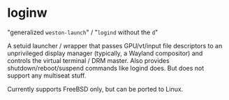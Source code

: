 # loginw

"generalized `weston-launch`" / "`logind` without the `d`"

A setuid launcher / *w*rapper that passes GPU/vt/input file descriptors to an unprivileged display manager (typically, a Wayland compositor) and controls the virtual terminal / DRM master.
Also provides shutdown/reboot/suspend commands like logind does.
But does not support any multiseat stuff.

Currently supports FreeBSD only, but can be ported to Linux.
